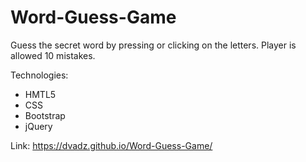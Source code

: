 # Word-Guess-Game

Guess the secret word by pressing or clicking on the letters. Player is allowed 10 mistakes.

Technologies:
- HMTL5
- CSS
- Bootstrap
- jQuery

Link: https://dvadz.github.io/Word-Guess-Game/
